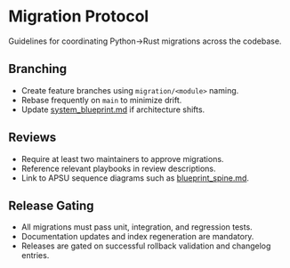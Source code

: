 # Migration Protocol

Guidelines for coordinating Python→Rust migrations across the codebase.

## Branching
- Create feature branches using `migration/<module>` naming.
- Rebase frequently on `main` to minimize drift.
- Update [system_blueprint.md](system_blueprint.md) if architecture shifts.

## Reviews
- Require at least two maintainers to approve migrations.
- Reference relevant playbooks in review descriptions.
- Link to APSU sequence diagrams such as [blueprint_spine.md](blueprint_spine.md).

## Release Gating
- All migrations must pass unit, integration, and regression tests.
- Documentation updates and index regeneration are mandatory.
- Releases are gated on successful rollback validation and changelog entries.


